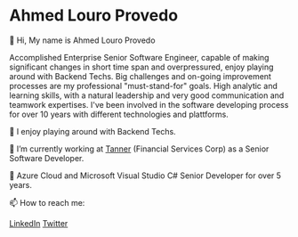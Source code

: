 # Ahmed Louro Provedo

👋 Hi, 
My name is Ahmed Louro Provedo

Accomplished Enterprise Senior Software Engineer, capable of making significant changes in short time span and overpressured, enjoy playing around with Backend Techs.
Big challenges and on-going improvement processes are my professional "must-stand-for" goals.
High analytic and learning skills, with a natural leadership and very good communication and teamwork expertises. 
I've been involved in the software developing process for over 10 years with different technologies and plattforms.

👀 I enjoy playing around with Backend Techs.

🌱 I’m currently working at <a href="https://www.linkedin.com/company/tannercl/">Tanner</a> (Financial Services Corp) as a Senior Software Developer.

💞️ Azure Cloud and Microsoft Visual Studio C# Senior Developer for over 5 years.


📫 How to reach me:

<a href="https://www.linkedin.com/in/ahmed-louro-provedo/">LinkedIn</a>
<a href="https://twitter.com/ahmedlp86">Twitter</a>
